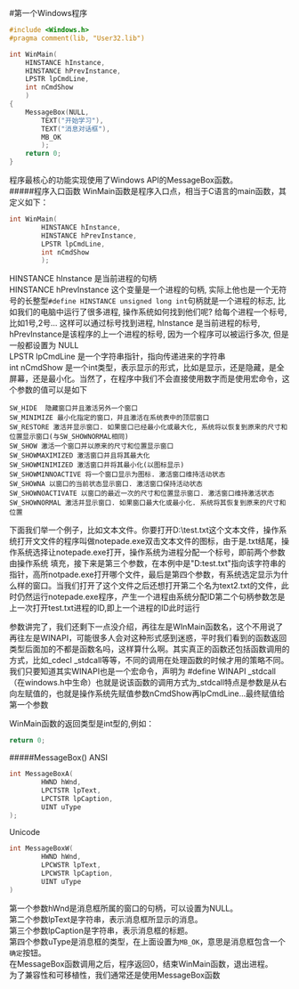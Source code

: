 #第一个Windows程序
```cpp
#include <Windows.h>
#pragma comment(lib, "User32.lib")

int WinMain(
	HINSTANCE hInstance,
	HINSTANCE hPrevInstance,
	LPSTR lpCmdLine,
	int nCmdShow
	)
{
	MessageBox(NULL,
		TEXT("开始学习"),
		TEXT("消息对话框"),
		MB_OK
		);
	return 0;
}
```
程序最核心的功能实现使用了Windows API的MessageBox函数。      
#####程序入口函数
WinMain函数是程序入口点，相当于C语言的main函数，其定义如下：
```cpp
int WinMain(
		HINSTANCE hInstance,
		HINSTANCE hPrevInstance,
		LPSTR lpCmdLine,
		int nCmdShow
		);
```
HINSTANCE hInstance 是当前进程的句柄          
HINSTANCE hPrevInstance 这个变量是一个进程的句柄, 实际上他也是一个无符号的长整型`#define HINSTANCE unsigned long int`句柄就是一个进程的标志, 比如我们的电脑中运行了很多进程, 操作系统如何找到他们呢? 给每个进程一个标号, 比如1号,2号... 这样可以通过标号找到进程, hInstance 是当前进程的标号, hPrevInstance是该程序的上一个进程的标号, 因为一个程序可以被运行多次, 但是一般都设置为 NULL             
LPSTR lpCmdLine 是一个字符串指针，指向传递进来的字符串           
int nCmdShow 是一个int类型，表示显示的形式，比如是显示，还是隐藏，是全屏幕，还是最小化。当然了，在程序中我们不会直接使用数字而是使用宏命令，这个参数的值可以是如下
```text
SW_HIDE  隐藏窗口并且激活另外一个窗口
SW_MINIMIZE 最小化指定的窗口，并且激活在系统表中的顶层窗口
SW_RESTORE 激活并显示窗口. 如果窗口已经最小化或最大化, 系统将以恢复到原来的尺寸和位置显示窗口(与SW_SHOWNORMAL相同)
SW_SHOW 激活一个窗口并以原来的尺寸和位置显示窗口
SW_SHOWMAXIMIZED 激活窗口并且将其最大化
SW_SHOWMINIMIZED 激活窗口并将其最小化(以图标显示)
SW_SHOWMINNOACTIVE 将一个窗口显示为图标. 激活窗口维持活动状态
SW_SHOWNA 以窗口的当前状态显示窗口. 激活窗口保持活动状态
SW_SHOWNOACTIVATE 以窗口的最近一次的尺寸和位置显示窗口. 激活窗口维持激活状态
SW_SHOWNORMAL 激活并显示窗口. 如果窗口最大化或最小化. 系统将其恢复到原来的尺寸和位置
```
下面我们举一个例子，比如文本文件。你要打开D:\test.txt这个文本文件，操作系统打开文文件的程序叫做notepade.exe双击文本文件的图标，由于是.txt结尾，操作系统选择让notepade.exe打开，操作系统为进程分配一个标号，即前两个参数由操作系统 填充，接下来是第三个参数，在本例中是"D\:test.txt"指向该字符串的指针，高所notpade.exe打开哪个文件，最后是第四个参数，有系统选定显示为什么样的窗口。当我们打开了这个文件之后还想打开第二个名为text2.txt的文件，此时仍然运行notepade.exe程序，产生一个进程由系统分配ID第二个句柄参数怎是上一次打开test.txt进程的ID,即上一个进程的ID此时运行

参数讲完了，我们还剩下一点没介绍，再往左是WInMain函数名，这个不用说了再往左是WINAPI，可能很多人会对这种形式感到迷惑，平时我们看到的函数返回类型后面加的不都是函数名吗，这样算什么啊。其实真正的函数还包括函数调用的方式，比如_cdecl  _stdcall等等，不同的调用在处理函数的时候才用的策略不同。我们只要知道其实WINAPI也是一个宏命令，声明为 #define WINAPI _stdcall（在windows.h中生命）也就是说该函数的调用方式为_stdcall特点是参数是从右向左赋值的，也就是操作系统先赋值参数nCmdShow再lpCmdLine...最终赋值给第一个参数

WinMain函数的返回类型是int型的,例如：
```cpp
return 0;
```
#####MessageBox()
ANSI
```cpp
int MessageBoxA(
		HWND hWnd,
		LPCTSTR lpText,
		LPCTSTR lpCaption,
		UINT uType
);
```
Unicode
```cpp
int MessageBoxW(
		HWND hWnd,
		LPCWSTR lpText,
		LPCWSTR lpCaption,
		UINT uType
)
```
第一个参数hWnd是消息框所属的窗口的句柄，可以设置为NULL。      
第二个参数lpText是字符串，表示消息框所显示的消息。       
第三个参数lpCaption是字符串，表示消息框的标题。      
第四个参数uType是消息框的类型，在上面设置为`MB_OK`，意思是消息框包含一个`确定`按钮。     
在MessageBox函数调用之后，程序返回0，结束WinMain函数，退出进程。      
为了兼容性和可移植性，我们通常还是使用MessageBox函数